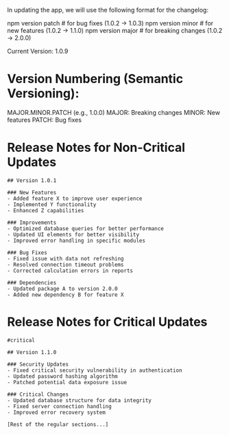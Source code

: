In updating the app, we will use the following format for the changelog:

npm version patch  # for bug fixes (1.0.2 -> 1.0.3)
npm version minor  # for new features (1.0.2 -> 1.1.0)
npm version major  # for breaking changes (1.0.2 -> 2.0.0)

Current Version: 1.0.9

# Version Numbering (Semantic Versioning):
MAJOR.MINOR.PATCH (e.g., 1.0.0)
MAJOR: Breaking changes
MINOR: New features
PATCH: Bug fixes

# Release Notes for Non-Critical Updates

```
## Version 1.0.1

### New Features
- Added feature X to improve user experience
- Implemented Y functionality
- Enhanced Z capabilities

### Improvements
- Optimized database queries for better performance
- Updated UI elements for better visibility
- Improved error handling in specific modules

### Bug Fixes
- Fixed issue with data not refreshing
- Resolved connection timeout problems
- Corrected calculation errors in reports

### Dependencies
- Updated package A to version 2.0.0
- Added new dependency B for feature X
```

# Release Notes for Critical Updates

```
#critical

## Version 1.1.0

### Security Updates
- Fixed critical security vulnerability in authentication
- Updated password hashing algorithm
- Patched potential data exposure issue

### Critical Changes
- Updated database structure for data integrity
- Fixed server connection handling
- Improved error recovery system

[Rest of the regular sections...]
```